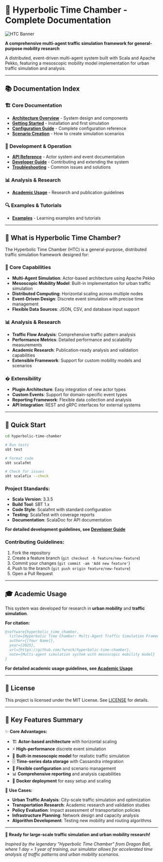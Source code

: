 # 🚀 Hyperbolic Time Chamber - Complete Documentation

![HTC Banner](https://github.com/user-attachments/assets/dddd6245-f4bd-43fc-8888-6ef73d01a221)

**A comprehensive multi-agent traffic simulation framework for general-purpose mobility research**

A distributed, event-driven multi-agent system built with Scala and Apache Pekko, featuring a mesoscopic mobility model implementation for urban traffic simulation and analysis.

---

## 📚 **Documentation Index**

### 🏗️ **Core Documentation**
- **[Architecture Overview](docs/ARCHITECTURE.md)** - System design and components
- **[Getting Started](docs/GETTING_STARTED.md)** - Installation and first simulation
- **[Configuration Guide](docs/CONFIGURATION.md)** - Complete configuration reference
- **[Scenario Creation](docs/SCENARIO_CREATION.md)** - How to create simulation scenarios

### 🔧 **Development & Operation**
- **[API Reference](docs/API_REFERENCE.md)** - Actor system and event documentation
- **[Developer Guide](docs/DEVELOPER_GUIDE.md)** - Contributing and extending the system
- **[Troubleshooting](docs/TROUBLESHOOTING.md)** - Common issues and solutions

### 📊 **Analysis & Research**
- **[Academic Usage](docs/ACADEMIC_USAGE.md)** - Research and publication guidelines

### 🔍 **Examples & Tutorials**
- **[Examples](docs/examples/)** - Learning examples and tutorials

---

## 🎯 **What is Hyperbolic Time Chamber?**

The Hyperbolic Time Chamber (HTC) is a general-purpose, distributed traffic simulation framework designed for:

### **🏢 Core Capabilities**
- **Multi-Agent Simulation**: Actor-based architecture using Apache Pekko
- **Mesoscopic Mobility Model**: Built-in implementation for urban traffic simulation
- **Distributed Computing**: Horizontal scaling across multiple nodes
- **Event-Driven Design**: Discrete event simulation with precise time management
- **Flexible Data Sources**: JSON, CSV, and database input support

### **📊 Analysis & Research**
- **Traffic Flow Analysis**: Comprehensive traffic pattern analysis
- **Performance Metrics**: Detailed performance and scalability measurements
- **Academic Research**: Publication-ready analysis and validation capabilities
- **Extensible Framework**: Support for custom mobility models and scenarios

### **� Extensibility**
- **Plugin Architecture**: Easy integration of new actor types
- **Custom Events**: Support for domain-specific event types
- **Reporting Framework**: Flexible data collection and analysis
- **API Integration**: REST and gRPC interfaces for external systems

---

## 🚀 **Quick Start**

```bash
cd hyperbolic-time-chamber

# Run tests
sbt test

# Format code
sbt scalafmt

# Check for issues
sbt scalafix --check
```

### **Project Standards:**
- **Scala Version**: 3.3.5
- **Build Tool**: SBT 1.x
- **Code Style**: Scalafmt with standard configuration
- **Testing**: ScalaTest with coverage reports
- **Documentation**: ScalaDoc for API documentation

**For detailed development guidelines, see [Developer Guide](docs/DEVELOPER_GUIDE.md)**

### **Contributing Guidelines:**
1. Fork the repository
2. Create a feature branch (`git checkout -b feature/new-feature`)
3. Commit your changes (`git commit -am 'Add new feature'`)
4. Push to the branch (`git push origin feature/new-feature`)
5. Open a Pull Request

---

## 🎓 **Academic Usage**

This system was developed for research in **urban mobility** and **traffic simulation**.

**For citation:**
```bibtex
@software{hyperbolic_time_chamber,
  title={Hyperbolic Time Chamber: Multi-Agent Traffic Simulation Framework},
  author={[Your Name]},
  year={2025},
  url={https://github.com/fwrock/hyperbolic-time-chamber},
  note={Multi-agent simulation system with mesoscopic mobility model}
}
```

**For detailed academic usage guidelines, see [Academic Usage](docs/ACADEMIC_USAGE.md)**

---

## 📄 **License**

This project is licensed under the MIT License. See [LICENSE](LICENSE) for details.

---

## 🌟 **Key Features Summary**

✨ **Core Advantages:**
- 🏗️ **Actor-based architecture** with horizontal scaling
- ⚡ **High-performance** discrete event simulation
- 🚗 **Built-in mesoscopic model** for realistic traffic simulation
- 🗄️ **Time-series data storage** with Cassandra integration
- 🔧 **Flexible configuration** and scenario management
- 📊 **Comprehensive reporting** and analysis capabilities
- 🐳 **Docker deployment** for easy setup and scaling

🚀 **Use Cases:**
- **Urban Traffic Analysis**: City-scale traffic simulation and optimization
- **Transportation Research**: Academic research and validation studies  
- **Policy Evaluation**: Impact assessment of transportation policies
- **Infrastructure Planning**: Network design and capacity analysis
- **Algorithm Development**: Testing new mobility and routing algorithms

---

**🎉 Ready for large-scale traffic simulation and urban mobility research!**

*Inspired by the legendary "Hyperbolic Time Chamber" from Dragon Ball, where 1 day = 1 year of training, our simulator allows for accelerated time analysis of traffic patterns and urban mobility scenarios.*
